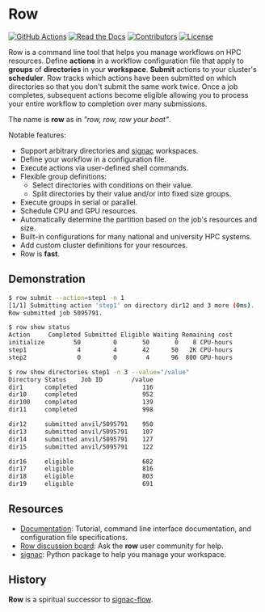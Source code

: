 # Row

[![GitHub Actions](https://github.com/glotzerlab/row/actions/workflows/test.yaml/badge.svg?branch=trunk)](https://github.com/glotzerlab/row/actions/workflows/test.yaml)
[![Read the Docs](https://img.shields.io/readthedocs/row/latest.svg)](https://row.readthedocs.io/)
[![Contributors](https://img.shields.io/github/contributors-anon/glotzerlab/row.svg?style=flat)](https://row.readthedocs.io/en/latest/contributors.html)
[![License](https://img.shields.io/badge/license-BSD--3--Clause-green.svg)](https://row.readthedocs.io/en/latest/license.html)

Row is a command line tool that helps you manage workflows on HPC resources. Define
**actions** in a workflow configuration file that apply to **groups** of **directories**
in your **workspace**. **Submit** actions to your cluster's **scheduler**. Row tracks
which actions have been submitted on which directories so that you don't submit the same
work twice. Once a job completes, subsequent actions become eligible allowing you to
process your entire workflow to completion over many submissions.

The name is **row** as in *"row, row, row your boat"*.

Notable features:
* Support arbitrary directories and [signac](https://signac.io) workspaces.
* Define your workflow in a configuration file.
* Execute actions via user-defined shell commands.
* Flexible group definitions:
  * Select directories with conditions on their value.
  * Split directories by their value and/or into fixed size groups.
* Execute groups in serial or parallel.
* Schedule CPU and GPU resources.
* Automatically determine the partition based on the job's resources and size.
* Built-in configurations for many national and university HPC systems.
* Add custom cluster definitions for your resources.
* Row is **fast**.

## Demonstration

```bash
$ row submit --action=step1 -n 1
[1/1] Submitting action 'step1' on directory dir12 and 3 more (0ms).
Row submitted job 5095791.
```

```bash
$ row show status
Action     Completed Submitted Eligible Waiting Remaining cost
initialize        50         0       50       0    8 CPU-hours
step1              4         4       42      50   2K CPU-hours
step2              0         0        4      96  800 GPU-hours
```

```bash
$ row show directories step1 -n 3 --value="/value"
Directory Status    Job ID        /value
dir1      completed                  116
dir10     completed                  952
dir100    completed                  139
dir11     completed                  998

dir12     submitted anvil/5095791    950
dir13     submitted anvil/5095791    107
dir14     submitted anvil/5095791    127
dir15     submitted anvil/5095791    122

dir16     eligible                   682
dir17     eligible                   816
dir18     eligible                   803
dir19     eligible                   691
```

## Resources

- [Documentation](https://row.readthedocs.io/):
  Tutorial, command line interface documentation, and configuration file specifications.
- [Row discussion board](https://github.com/glotzerlab/row/discussions/):
  Ask the **row** user community for help.
- [signac](https://signac.io):
  Python package to help you manage your workspace.

## History

**Row** is a spiritual successor to [signac-flow][flow].

[flow]: https://docs.signac.io/projects/flow/en/latest/.
